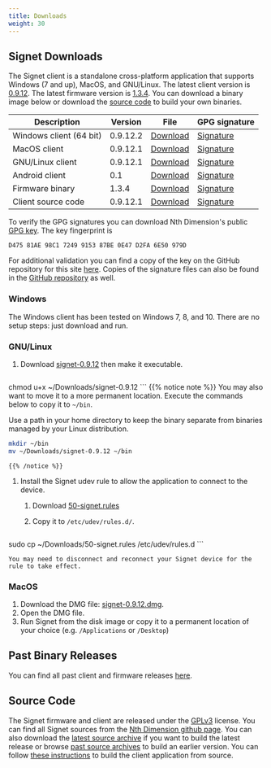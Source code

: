 ```yaml
---
title: Downloads
weight: 30
---
```


## Signet Downloads

The Signet client is a standalone cross-platform application that supports Windows (7 and up), MacOS, and GNU/Linux. The latest client version is [0.9.12](/signet/release-notes/20190110_signet-client-0.9.12-notes).  The latest firmware version is [1.3.4](https://nthdimtech.com/downloads/signet-releases/firmware/signet-1.3.4.sfw). You can download a binary image below or download the [source code](#source-code) to build your own binaries.

Description      | Version | File | GPG signature
-----------------|---------|------|---------------
Windows client (64 bit)  | 0.9.12.2 |[Download](https://nthdimtech.com/downloads/signet-releases/0.9.12/windows/signet-0.9.12-64bit.exe) | [Signature](/signet/release-signatures/0.9.12/windows/signet-0.9.12-64bit.exe.sig)
MacOS client             | 0.9.12.1  |[Download](https://nthdimtech.com/downloads/signet-releases/0.9.12/macos/signet-0.9.12.dmg) | [Signature](/signet/release-signatures/0.9.12/macos/signet-0.9.12.dmg.sig)
GNU/Linux client         | 0.9.12.1  |[Download](https://nthdimtech.com/downloads/signet-releases/0.9.12/gnu-linux/signet-0.9.12) | [Signature](/signet/release-signatures/0.9.12/gnu-linux/signet-0.9.12.sig)
Android client   | 0.1 | [Download](https://nthdimtech.com/downloads/signet-releases/android/0.1/signet-0.1.apk) | [Signature](/signet/release-signatures/android/0.1/signet-0.1.apk.sig)
Firmware binary | 1.3.4  |[Download](https://nthdimtech.com/downloads/signet-releases/firmware/signet-1.3.4.sfw) | [Signature](/signet/release-signatures/firmware/signet-1.3.4.sfw.sig)
Client source code |  0.9.12.1 | [Download](https://nthdimtech.com/downloads/signet-releases/sources/signet-desktop-client-0.9.12.1.tar.bz2) | [Signature](/signet/release-signatures/sources/signet-desktop-client-0.9.12.1.tar.bz2.sig)

To verify the GPG signatures you can download Nth Dimension's public [GPG key](https://nthdimtech.com/nthdimtech.asc). The key fingerprint is

	D475 81AE 98C1 7249 9153 87BE 0E47 D2FA 6E50 979D

For additional validation you can find a copy of the key on the GitHub repository for this site [here](https://github.com/nthdimtech/nthdimtech-site/blob/master/content/nthdimtech.asc). Copies of the signature files can also be found in the [GitHub repository](https://github.com/nthdimtech/nthdimtech-site/blob/master/content/signet/release-signatures) as well.

### Windows

The Windows client has been tested on Windows 7, 8, and 10. There are no setup steps: just download and run.

### GNU/Linux

1. Download
[signet-0.9.12](https://nthdimtech.com/downloads/signet-releases/0.9.12/gnu-linux/signet-0.9.12)
then make it executable.

	```bash
chmod u+x ~/Downloads/signet-0.9.12
	```
	{{% notice note %}}
You may also want to move it to a more permanent location. Execute the commands below to copy
it to `~/bin`.

Use a path in your home directory to keep the binary separate from binaries managed by
your Linux distribution.

```bash
mkdir ~/bin
mv ~/Downloads/signet-0.9.12 ~/bin
```
	{{% /notice %}}

1. Install the Signet udev rule to allow the application to connect to the device.

	1. Download [50-signet.rules](https://nthdimtech.com/downloads/signet-releases/0.9.12/gnu-linux/50-signet.rules)
	1. Copy it to `/etc/udev/rules.d/`.

		```bash
sudo cp ~/Downloads/50-signet.rules /etc/udev/rules.d
		```

	You may need to disconnect and reconnect your Signet device for the rule to take effect.

### MacOS

1. Download the DMG file: [signet-0.9.12.dmg](https://nthdimtech.com/downloads/signet-releases/0.9.12/macos/signet-0.9.12.dmg).
1. Open the DMG file.
1. Run Signet from the disk image or copy it to a permanent location of your choice (e.g. `/Applications` or `/Desktop`)

## Past Binary Releases

You can find all past client and firmware releases [here](https://nthdimtech.com/downloads/signet-releases).

## Source Code

The Signet firmware and client are released under the [GPLv3](https://www.gnu.org/licenses/gpl.txt) license. You can find all Signet sources from the [Nth Dimension github page](https://www.github.com/nthdimtech). You can also download the [latest source archive](https://nthdimtech.com/downloads/signet-releases/sources/signet-desktop-client-0.9.12.1.tar.bz2) if you want to build the latest release or browse [past source archives](https://nthdimtech.com/downloads/signet-releases/sources/) to build an earlier version. You can
follow [these instructions](/signet/how-to-build-the-client-from-source) to build the client application from source.
